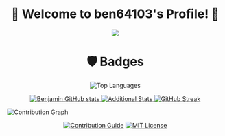 <!-- Title and Profile Typing Animation -->
<h1 align="center">🥇 Welcome to ben64103's Profile! 🥇</h1>

<p align="center">
  <img src="https://readme-typing-svg.herokuapp.com/?lines=Yoooooooooooooooo;Welcome+to+my+profile!;Have+a+look+around!&font=Fira%20Code&color=%23D62F79&center=true&width=280&height=50">
</p>

<!-- Badges Section -->
<h1 align="center">🛡️ Badges</h1>

<!-- Top Languages Stats -->
<p align="center">
  <img src="https://github-readme-stats.vercel.app/api/top-langs/?username=ben64103&layout=compact&langs_count=6&theme=dark" alt="Top Languages">
</p>

<!-- GitHub Stats and Additional Stats -->
<p align="center">
  <a href="http://www.github.com/ben64103">
    <img src="https://github-readme-stats.vercel.app/api?username=ben64103&show_icons=true&count_private=true&theme=dark" alt="Benjamin GitHub stats">
  </a>

  <!-- Additional Stats - GitHub Stats Alpha -->
  <a href="https://github.com/ben64193">
    <img src="https://github-stats-alpha.vercel.app/api?username=ben64103&cc=22272e&tc=37BCF6&ic=fff&bc=0000" alt="Additional Stats">
  </a>

  <!-- Streak Stats -->
  <a href="http://www.github.com/ben64103">
    <img src="https://github-readme-streak-stats.herokuapp.com/?user=ben64103&theme=dark" alt="GitHub Streak">
  </a>
</p>

<!-- Contribution Graph -->
<!-- Uncomment this if you have a contribution graph -->

  <img src="https://raw.githubusercontent.com/ben64103/github-profile-3d-contrib/main/docs/demo/profile-gitblock.svg" alt="Contribution Graph">


<p align="center">
  <a href="CONTRIBUTING.md"><img src="https://img.shields.io/badge/Contribution%20Guide-Read-%230895C4?style=flat-square" alt="Contribution Guide"></a>
  <a href="LICENSE"><img src="https://img.shields.io/badge/License-MIT-%231E90FF?style=flat-square" alt="MIT License"></a>
</p>
